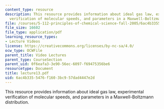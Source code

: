```yaml
---
content_type: resource
description: This resource provides information about ideal gas law, experimental
  verification of molecular speeds, and parameters in a Maxwell-Boltzmann distribution.
file: /courses/5-112-principles-of-chemical-science-fall-2005/6ac4b3355476f1603bc957dad4447e2d_lecture13.pdf
file_size: 16602
file_type: application/pdf
learning_resource_types:
- Lecture Videos
license: https://creativecommons.org/licenses/by-nc-sa/4.0/
ocw_type: OCWFile
parent_title: Video Lectures
parent_type: CourseSection
parent_uid: 0f6eafa3-3e90-56ec-6097-f69475356be6
resourcetype: Document
title: lecture13.pdf
uid: 6ac4b335-5476-f160-3bc9-57dad4447e2d
---
```

This resource provides information about ideal gas law, experimental verification of molecular speeds, and parameters in a Maxwell-Boltzmann distribution.